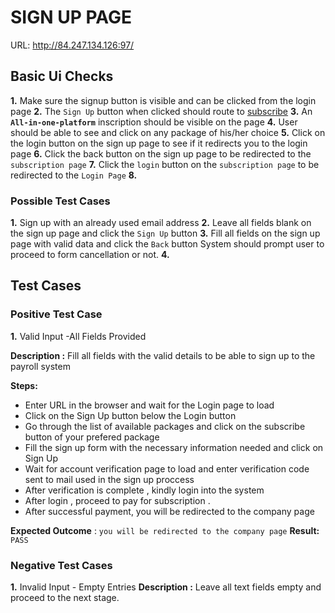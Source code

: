# SIGN UP PAGE

URL: <http://84.247.134.126:97/>

## Basic Ui Checks

**1.** Make sure the signup button is visible and can be clicked from the login page
**2.** The `Sign Up` button when clicked should route to [subscribe](http://84.247.134.126:97/subscribe/)
**3.** An **`All-in-one-platform`** inscription should be visible on the page
**4.** User should be able to see and click on any package of his/her choice
**5.** Click on the login button on the sign up page to see if it redirects you to the login page
**6.** Click the back button on the sign up page to be redirected to the `subscription page`
**7.** Click the `login` button on the `subscription page` to be redirected to the `Login Page`
**8.**

### Possible Test Cases

**1.** Sign up with an already used email address
**2.** Leave all fields blank on the sign up page and click the `Sign Up` button
**3.** Fill all fields on the sign up page with valid data and click the `Back` button
System should prompt user to proceed to form cancellation or not.
**4.**


## Test Cases

### Positive Test Case

**1.** Valid Input -All Fields Provided

**Description :** Fill all fields with the valid details to be able to sign up to the payroll system

**Steps:**

- Enter URL in the browser and wait for the Login page to load
- Click on the Sign Up button below the Login button
- Go through the list of available packages and click on the subscribe button of your prefered package
- Fill the sign up form with the necessary information needed and click on Sign Up
- Wait for account verification page to load and enter verification code sent to mail used in the sign up proccess
- After verification is complete , kindly login into the system
- After login , proceed to pay for subscription .
- After successful payment, you will be redirected to the company page

**Expected Outcome** : `you will be redirected to the company page`
**Result:** `PASS`

### Negative Test Cases

**1.** Invalid Input - Empty Entries
**Description :** Leave all text fields empty and proceed to the next stage.
